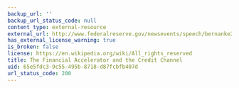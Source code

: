 ```yaml
---
backup_url: ''
backup_url_status_code: null
content_type: external-resource
external_url: http://www.federalreserve.gov/newsevents/speech/bernanke20070615a.htm
has_external_license_warning: true
is_broken: false
license: https://en.wikipedia.org/wiki/All_rights_reserved
title: The Financial Accelerator and the Credit Channel
uid: 65e5fdc3-9c55-495b-8718-d87fcbfb407d
url_status_code: 200
---
```

